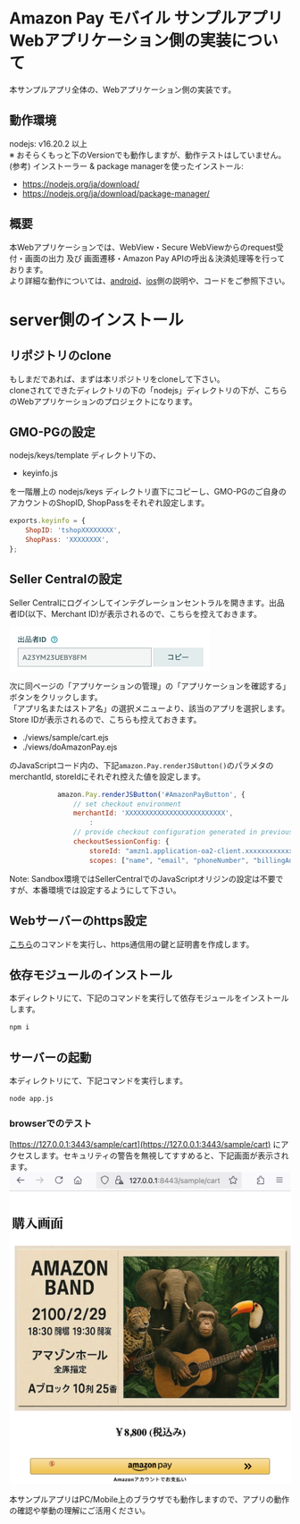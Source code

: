 # Amazon Pay モバイル サンプルアプリ Webアプリケーション側の実装について
本サンプルアプリ全体の、Webアプリケーション側の実装です。

## 動作環境
nodejs: v16.20.2 以上  
※ おそらくもっと下のVersionでも動作しますが、動作テストはしていません。  
(参考) インストーラー & package managerを使ったインストール:  
  - https://nodejs.org/ja/download/
  - https://nodejs.org/ja/download/package-manager/

## 概要
本Webアプリケーションでは、WebView・Secure WebViewからのrequest受付・画面の出力 及び 画面遷移・Amazon Pay APIの呼出＆決済処理等を行っております。  
より詳細な動作については、[android](../android/README.md)、[ios](../ios/README.md)側の説明や、コードをご参照下さい。

# server側のインストール

## リポジトリのclone
もしまだであれば、まずは本リポジトリをcloneして下さい。  
cloneされてできたディレクトリの下の「nodejs」ディレクトリの下が、こちらのWebアプリケーションのプロジェクトになります。  

## GMO-PGの設定

nodejs/keys/template ディレクトリ下の、
  - keyinfo.js  

を一階層上の nodejs/keys ディレクトリ直下にコピーし、GMO-PGのご自身のアカウントのShopID, ShopPassをそれぞれ設定します。  
```js
exports.keyinfo = {
    ShopID: 'tshopXXXXXXXX',
    ShopPass: 'XXXXXXXX',
};
```

## Seller Centralの設定

Seller Centralにログインしてインテグレーションセントラルを開きます。出品者ID(以下、Merchant ID)が表示されるので、こちらを控えておきます。  

![](docimg/2025-09-26-22-49-59.png)

次に同ページの「アプリケーションの管理」の「アプリケーションを確認する」ボタンをクリックします。  
「アプリ名またはストア名」の選択メニューより、該当のアプリを選択します。Store IDが表示されるので、こちらも控えておきます。  

- ./views/sample/cart.ejs
- ./views/doAmazonPay.ejs

のJavaScriptコード内の、下記```amazon.Pay.renderJSButton()```のパラメタのmerchantId, storeIdにそれぞれ控えた値を設定します。  

```js
            amazon.Pay.renderJSButton('#AmazonPayButton', {
                // set checkout environment
                merchantId: 'XXXXXXXXXXXXXXXXXXXXXXXXX',
                    :
                // provide checkout configuration generated in previous step
                checkoutSessionConfig: {
                    storeId: "amzn1.application-oa2-client.xxxxxxxxxxxxxxxxxxxxxxxxxxxxx",
                    scopes: ["name", "email", "phoneNumber", "billingAddress"],
```

Note: Sandbox環境ではSellerCentralでのJavaScriptオリジンの設定は不要ですが、本番環境では設定するようにして下さい。  

## Webサーバーのhttps設定
[こちら](./ssl/README.md)のコマンドを実行し、https通信用の鍵と証明書を作成します。

## 依存モジュールのインストール
本ディレクトリにて、下記のコマンドを実行して依存モジュールをインストールします。
```sh
npm i
```

## サーバーの起動
本ディレクトリにて、下記コマンドを実行します。
```sh
node app.js
```

### browserでのテスト
[https://127.0.0.1:3443/sample/cart](https://127.0.0.1:3443/sample/cart) にアクセスします。セキュリティの警告を無視してすすめると、下記画面が表示されます。
![](docimg/2025-09-26-23-01-37.png)

本サンプルアプリはPC/Mobile上のブラウザでも動作しますので、アプリの動作の確認や挙動の理解にご活用ください。
